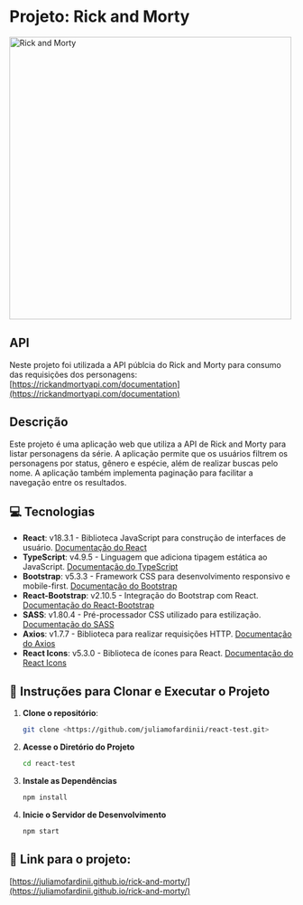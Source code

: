 # Projeto: Rick and Morty
<img src="https://imgur.com/Vb654xU.png" alt="Rick and Morty" width="500"/>

## API
Neste projeto foi utilizada a API públcia do Rick and Morty para consumo das requisições dos personagens:
[https://rickandmortyapi.com/documentation](https://rickandmortyapi.com/documentation)

## Descrição

Este projeto é uma aplicação web que utiliza a API de Rick and Morty para listar personagens da série. A aplicação permite que os usuários filtrem os personagens por status, gênero e espécie, além de realizar buscas pelo nome. A aplicação também implementa paginação para facilitar a navegação entre os resultados.

## 💻 Tecnologias

- **React**: v18.3.1 - Biblioteca JavaScript para construção de interfaces de usuário. [Documentação do React](https://reactjs.org/docs/getting-started.html)
- **TypeScript**: v4.9.5 - Linguagem que adiciona tipagem estática ao JavaScript. [Documentação do TypeScript](https://www.typescriptlang.org/docs/)
- **Bootstrap**: v5.3.3 - Framework CSS para desenvolvimento responsivo e mobile-first. [Documentação do Bootstrap](https://getbootstrap.com/docs/5.3/getting-started/introduction/)
- **React-Bootstrap**: v2.10.5 - Integração do Bootstrap com React. [Documentação do React-Bootstrap](https://react-bootstrap.github.io/getting-started/introduction/)
- **SASS**: v1.80.4 - Pré-processador CSS utilizado para estilização. [Documentação do SASS](https://sass-lang.com/documentation)
- **Axios**: v1.7.7 - Biblioteca para realizar requisições HTTP. [Documentação do Axios](https://axios-http.com/docs/intro)
- **React Icons**: v5.3.0 - Biblioteca de ícones para React. [Documentação do React Icons](https://react-icons.github.io/react-icons/)

## 🚀 Instruções para Clonar e Executar o Projeto

1. **Clone o repositório**:
    
    ```bash
    git clone <https://github.com/juliamofardinii/react-test.git>
    ```
    
2. **Acesse o Diretório do Projeto**
    
    ```bash
    cd react-test
    ```
    
3. **Instale as Dependências**
    
    ```bash
    npm install
    ```
    
4. **Inicie o Servidor de Desenvolvimento**
    
    ```bash
    npm start
    ```
    

## 🔗 Link para o projeto:

[https://juliamofardinii.github.io/rick-and-morty/](https://juliamofardinii.github.io/rick-and-morty/)
